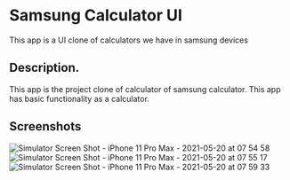 # Samsung Calculator UI

This app is a UI clone of calculators we have in samsung devices

## Description.

This app is the project clone of calculator of samsung calculator. This app has basic functionality as a calculator.

## Screenshots

![Simulator Screen Shot - iPhone 11 Pro Max - 2021-05-20 at 07 54 58](https://user-images.githubusercontent.com/62590869/118909469-ae678f00-b940-11eb-8654-0a2de9dc417d.png)
![Simulator Screen Shot - iPhone 11 Pro Max - 2021-05-20 at 07 55 17](https://user-images.githubusercontent.com/62590869/118909490-b9222400-b940-11eb-8732-6165abb4fc13.png)
![Simulator Screen Shot - iPhone 11 Pro Max - 2021-05-20 at 07 59 33](https://user-images.githubusercontent.com/62590869/118909909-52513a80-b941-11eb-84c1-a9a25458f6b5.png)


